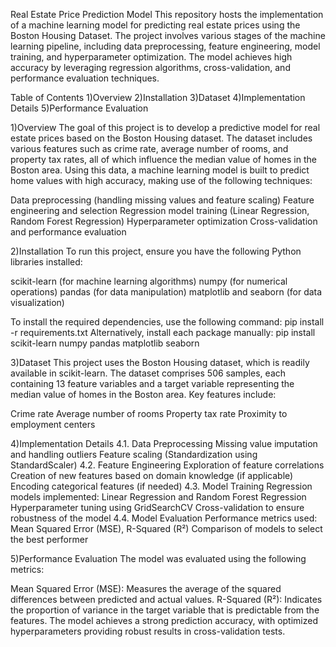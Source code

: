 Real Estate Price Prediction Model
This repository hosts the implementation of a machine learning model for predicting real estate prices using the Boston Housing Dataset. The project involves various stages of the machine learning pipeline, including data preprocessing, feature engineering, model training, and hyperparameter optimization. The model achieves high accuracy by leveraging regression algorithms, cross-validation, and performance evaluation techniques.

Table of Contents
1)Overview
2)Installation
3)Dataset
4)Implementation Details
5)Performance Evaluation

1)Overview
The goal of this project is to develop a predictive model for real estate prices based on the Boston Housing dataset. The dataset includes various features such as crime rate, average number of rooms, and property tax rates, all of which influence the median value of homes in the Boston area. Using this data, a machine learning model is built to predict home values with high accuracy, making use of the following techniques:

Data preprocessing (handling missing values and feature scaling)
Feature engineering and selection
Regression model training (Linear Regression, Random Forest Regression)
Hyperparameter optimization
Cross-validation and performance evaluation

2)Installation
To run this project, ensure you have the following Python libraries installed:

scikit-learn (for machine learning algorithms)
numpy (for numerical operations)
pandas (for data manipulation)
matplotlib and seaborn (for data visualization)

To install the required dependencies, use the following command:
pip install -r requirements.txt
Alternatively, install each package manually:
pip install scikit-learn numpy pandas matplotlib seaborn

3)Dataset
This project uses the Boston Housing dataset, which is readily available in scikit-learn. The dataset comprises 506 samples, each containing 13 feature variables and a target variable representing the median value of homes in the Boston area. Key features include:

Crime rate
Average number of rooms
Property tax rate
Proximity to employment centers

4)Implementation Details
4.1. Data Preprocessing
Missing value imputation and handling outliers
Feature scaling (Standardization using StandardScaler)
4.2. Feature Engineering
Exploration of feature correlations
Creation of new features based on domain knowledge (if applicable)
Encoding categorical features (if needed)
4.3. Model Training
Regression models implemented: Linear Regression and Random Forest Regression
Hyperparameter tuning using GridSearchCV
Cross-validation to ensure robustness of the model
4.4. Model Evaluation
Performance metrics used: Mean Squared Error (MSE), R-Squared (R²)
Comparison of models to select the best performer

5)Performance Evaluation
The model was evaluated using the following metrics:

Mean Squared Error (MSE): Measures the average of the squared differences between predicted and actual values.
R-Squared (R²): Indicates the proportion of variance in the target variable that is predictable from the features.
The model achieves a strong prediction accuracy, with optimized hyperparameters providing robust results in cross-validation tests.

